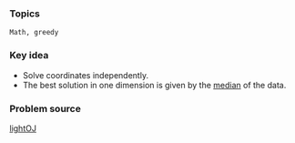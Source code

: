 ### Topics

    Math, greedy

### Key idea

- Solve coordinates independently.
- The best solution in one dimension is given by the [median](http://en.wikipedia.org/wiki/Median) of the data.


### Problem source

  [lightOJ](http://lightoj.com/volume_showproblem.php?problem=1349)

